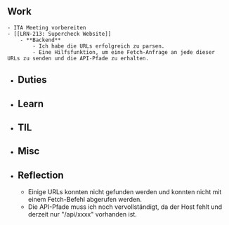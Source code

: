 ## Work
	- ITA Meeting vorbereiten
	- [[LRN-213: Supercheck Website]]
		- **Backend**
			- Ich habe die URLs erfolgreich zu parsen.
			- Eine Hilfsfunktion, um eine Fetch-Anfrage an jede dieser URLs zu senden und die API-Pfade zu erhalten.
- ## Duties
- ## Learn
- ## TIL
- ## Misc
- ## Reflection
	- Einige URLs konnten nicht gefunden werden und konnten nicht mit einem Fetch-Befehl abgerufen werden.
	- Die API-Pfade muss ich noch vervollständigt, da der Host fehlt und derzeit nur "/api/xxxx" vorhanden ist.